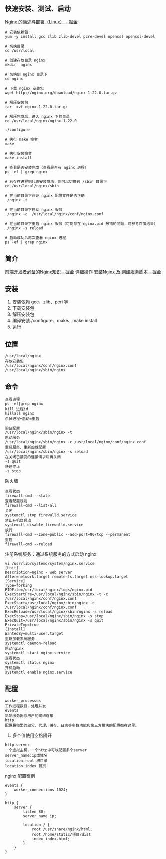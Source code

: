 ## 快速安装、测试、启动
[Nginx 的简述与部署（Linux） - 掘金](https://juejin.cn/post/7234059110236651578?searchId=20230805205243D11D3BFBD935A8C8EC3A)
```
# 安装依赖包：
yum -y install gcc zlib zlib-devel pcre-devel openssl openssl-devel

# 切换目录
cd /usr/local

# 创建存放目录 nginx
mkdir  nginx

# 切换到 nginx 目录下
cd nginx

# 下载 nginx 安装包
wget http://nginx.org/download/nginx-1.22.0.tar.gz

# 解压安装包
tar -xvf nginx-1.22.0.tar.gz

# 解压完成后，进入 nginx 下的目录
cd /usr/local/nginx/nginx-1.22.0

./configure

# 执行 make 命令
make

# 执行安装命令
make install

# 查看是否安装完成（查看是否有 nginx 进程）
ps -ef | grep nginx

# 若存在进程则代表安装成功，则可以切换到 /sbin 目录下
cd /usr/local/nginx/sbin

# 在当前目录下验证 nginx 配置文件是否正确
./nginx -t

# 在当前目录下启动 nginx 服务
./nginx -c  /usr/local/nginx/conf/nginx.conf

# 在当前目录下重启 nginx 服务（可能存在 nginx.pid 报错的问题，可参考百度结果）
./nginx -s reload

# 启动成功后再次查看 nginx 进程
ps -ef | grep nginx

```
## 简介
[前端开发者必备的Nginx知识 - 掘金](https://juejin.cn/post/6844903793918738440?searchId=20230805205243D11D3BFBD935A8C8EC3A)
详细操作
[安装Nginx 及 创建服务脚本 - 掘金](https://juejin.cn/post/7176425528889442365?searchId=202308052101494D59AC2040288DC73952)
## 安装
1. 安装依赖 gcc、zlib、peri 等
2. 下载安装包
3. 解压安装包
4. 编译安装./configure、make、make install
5. 运行

## 位置
```
/usr/local/nginx
存放安装包
/usr/local/nginx/conf/nginx.conf
/usr/local/nginx/sbin/nginx
```

## 命令
```
查看进程
ps -ef|grep nginx
kill 进程id
killall nginx
杀掉进程+启动=重启

验证配置
/usr/local/nginx/sbin/nginx -t
启动服务
/usr/local/nginx/sbin/nginx -c /usr/local/nginx/conf/nginx.conf
重启服务、重新加载配置
/usr/local/nginx/sbin/nginx -s reload
在关闭已接受的连接请求后再关闭
-s quit
快速停止
-s stop
```
防火墙
```
查看状态
firewall-cmd --state
查看配置规则
firewall-cmd --list-all
关闭
systemctl stop firewalld.service
禁止开机自启动
systemctl disable firewalld.service
放行
firewall-cmd --zone=public --add-port=80/tcp --permanent
重启
firewall-cmd --reload
```
注册系统服务：通过系统服务的方式启动 nginx
```
vi /usr/lib/systemd/system/nginx.service
[Unit]
Description=nginx - web server
After=network.target remote-fs.target nss-lookup.target
[Service]
Type=forking
PIDFile=/usr/local/nginx/logs/nginx.pid
ExecStartPre=/usr/local/nginx/sbin/nginx -t -c /usr/local/nginx/conf/nginx.conf
ExecStart=/usr/local/nginx/sbin/nginx -c /usr/local/nginx/conf/nginx.conf
ExecReload=/usr/local/nginx/sbin/nginx -s reload
ExecStop=/usr/local/nginx/sbin/nginx -s stop
ExecQuit=/usr/local/nginx/sbin/nginx -s quit
PrivateTmp=true
[Install]
WantedBy=multi-user.target
重新加载系统服务
systemctl daemon-reload
启动nginx
systemctl start nginx.service
查看状态
systemctl status nginx
开机启动
systemctl enable nginx.service
```
## 配置
```
worker_processes
工作进程数目，处理并发
events
影响服务器与用户的网络连接
http
配置最频繁的部分，代理、缓存、日志等多数功能和第三方模块的配置都在这里。
```
1. 多个值使用空格隔开
```
http.server
一个虚拟主机，一个http中可以配置多个server
server_name:ip或域名
location.root 根目录
location.index 首页
```
nginx 配置案例
```
events {
    worker_connections 1024;
}

http {
    server {
        listen 80;
        server_name ip;

        location / {
            root /usr/share/nginx/html;
            root /home/static/项目/dist
            index index.html;
        }
    }
}

```